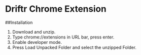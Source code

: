 # Driftr Chrome Extension

##Installation
1. Download and unzip.
2. Type chrome://extensions in URL bar, press enter. 
3. Enable developer mode.
4. Press Load Unpacked Folder and select the unzipped Folder.

